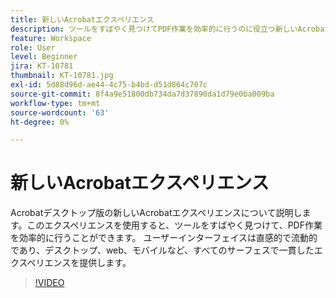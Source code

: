 ```yaml
---
title: 新しいAcrobatエクスペリエンス
description: ツールをすばやく見つけてPDF作業を効率的に行うのに役立つ新しいAcrobatエクスペリエンスについて説明します
feature: Workspace
role: User
level: Beginner
jira: KT-10781
thumbnail: KT-10781.jpg
exl-id: 5d88d96d-ae44-4c75-b4bd-d51d864c707c
source-git-commit: 8f4a9e51800db734da7d37890da1d79e0ba009ba
workflow-type: tm+mt
source-wordcount: '63'
ht-degree: 0%

---
```


# 新しいAcrobatエクスペリエンス

Acrobatデスクトップ版の新しいAcrobatエクスペリエンスについて説明します。このエクスペリエンスを使用すると、ツールをすばやく見つけて、PDF作業を効率的に行うことができます。 ユーザーインターフェイスは直感的で流動的であり、デスクトップ、web、モバイルなど、すべてのサーフェスで一貫したエクスペリエンスを提供します。

>[!VIDEO](https://video.tv.adobe.com/v/345949?quality=12&learn=on&hidetitle=true)
